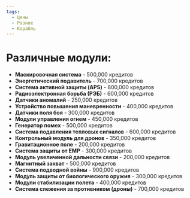 ```yaml
---
tags:
  - Цены
  - Разное
  - Корабль
---
```



# Различные модули:

- **Маскировочная система** - 500,000 кредитов
- **Энергетический подавитель** - 700,000 кредитов
- **Система активной защиты (APS)** - 800,000 кредитов
- **Радиоэлектронная борьба (РЭБ)** - 600,000 кредитов
- **Датчики аномалий** - 250,000 кредитов
- **Устройство повышения маневренности** - 400,000 кредитов
- **Датчики поля боя** - 300,000 кредитов
- **Модули управления огнем** - 450,000 кредитов
- **Генератор помех** - 500,000 кредитов
- **Система подавления тепловых сигналов** - 600,000 кредитов
- **Контрольный модуль для дронов** - 350,000 кредитов
- **Гравитационное поле** - 200,000 кредитов
- **Система защиты от EMP** - 300,000 кредитов
- **Модуль увеличенной дальности связи** - 200,000 кредитов
- **Магнитный захват** - 500,000 кредитов
- **Система подводной войны** - 900,000 кредитов
- **Модуль защиты от биологического оружия** - 300,000 кредитов
- **Модули стабилизации полета** - 400,000 кредитов
- **Система слежения за противником (дроны)** - 700,000 кредитов
